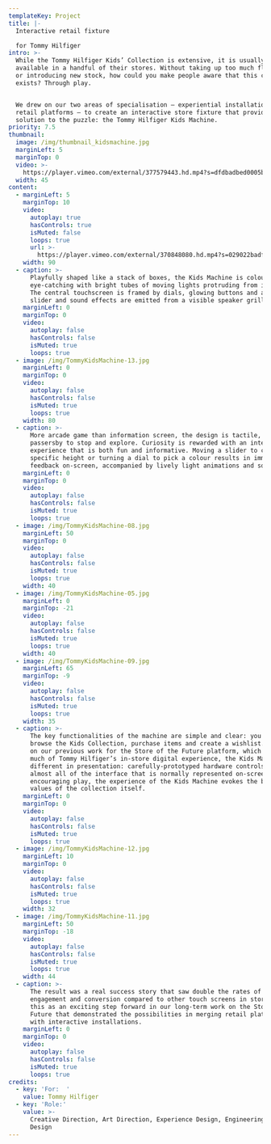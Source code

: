 ```yaml
---
templateKey: Project
title: |-
  Interactive retail fixture

  for Tommy Hilfiger
intro: >-
  While the Tommy Hilfiger Kids’ Collection is extensive, it is usually only
  available in a handful of their stores. Without taking up too much floor space
  or introducing new stock, how could you make people aware that this collection
  exists? Through play.


  We drew on our two areas of specialisation – experiential installations and
  retail platforms – to create an interactive store fixture that provides a
  solution to the puzzle: the Tommy Hilfiger Kids Machine.
priority: 7.5
thumbnail:
  image: /img/thumbnail_kidsmachine.jpg
  marginLeft: 5
  marginTop: 0
  video: >-
    https://player.vimeo.com/external/377579443.hd.mp4?s=dfdbadbed0005b184ac59bdf19f8926eec6624ec&profile_id=174
  width: 45
content:
  - marginLeft: 5
    marginTop: 10
    video:
      autoplay: true
      hasControls: true
      isMuted: false
      loops: true
      url: >-
        https://player.vimeo.com/external/370848080.hd.mp4?s=029022badf948ec7d53dc83dd22cca19551a59c9&profile_id=175
    width: 90
  - caption: >-
      Playfully shaped like a stack of boxes, the Kids Machine is colourful and
      eye-catching with bright tubes of moving lights protruding from its sides.
      The central touchscreen is framed by dials, glowing buttons and a giant
      slider and sound effects are emitted from a visible speaker grille.
    marginLeft: 0
    marginTop: 0
    video:
      autoplay: false
      hasControls: false
      isMuted: true
      loops: true
  - image: /img/TommyKidsMachine-13.jpg
    marginLeft: 0
    marginTop: 0
    video:
      autoplay: false
      hasControls: false
      isMuted: true
      loops: true
    width: 80
  - caption: >-
      More arcade game than information screen, the design is tactile, inviting
      passersby to stop and explore. Curiosity is rewarded with an interactive
      experience that is both fun and informative. Moving a slider to choose a
      specific height or turning a dial to pick a colour results in immediate
      feedback on-screen, accompanied by lively light animations and sounds.
    marginLeft: 0
    marginTop: 0
    video:
      autoplay: false
      hasControls: false
      isMuted: true
      loops: true
  - image: /img/TommyKidsMachine-08.jpg
    marginLeft: 50
    marginTop: 0
    video:
      autoplay: false
      hasControls: false
      isMuted: true
      loops: true
    width: 40
  - image: /img/TommyKidsMachine-05.jpg
    marginLeft: 0
    marginTop: -21
    video:
      autoplay: false
      hasControls: false
      isMuted: true
      loops: true
    width: 40
  - image: /img/TommyKidsMachine-09.jpg
    marginLeft: 65
    marginTop: -9
    video:
      autoplay: false
      hasControls: false
      isMuted: true
      loops: true
    width: 35
  - caption: >-
      The key functionalities of the machine are simple and clear: you can
      browse the Kids Collection, purchase items and create a wishlist. Building
      on our previous work for the Store of the Future platform, which powers
      much of Tommy Hilfiger’s in-store digital experience, the Kids Machine is
      different in presentation: carefully-prototyped hardware controls replace
      almost all of the interface that is normally represented on-screen. By
      encouraging play, the experience of the Kids Machine evokes the brand
      values of the collection itself.
    marginLeft: 0
    marginTop: 0
    video:
      autoplay: false
      hasControls: false
      isMuted: true
      loops: true
  - image: /img/TommyKidsMachine-12.jpg
    marginLeft: 10
    marginTop: 0
    video:
      autoplay: false
      hasControls: false
      isMuted: true
      loops: true
    width: 32
  - image: /img/TommyKidsMachine-11.jpg
    marginLeft: 50
    marginTop: -18
    video:
      autoplay: false
      hasControls: false
      isMuted: true
      loops: true
    width: 44
  - caption: >-
      The result was a real success story that saw double the rates of
      engagement and conversion compared to other touch screens in store. We see
      this as an exciting step forward in our long-term work on the Store of the
      Future that demonstrated the possibilities in merging retail platforms
      with interactive installations.
    marginLeft: 0
    marginTop: 0
    video:
      autoplay: false
      hasControls: false
      isMuted: true
      loops: true
credits:
  - key: 'For:  '
    value: Tommy Hilfiger
  - key: 'Role:'
    value: >-
      Creative Direction, Art Direction, Experience Design, Engineering, Fixture
      Design
---
```

